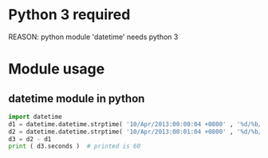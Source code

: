 # Python 3 required
REASON: python module 'datetime' needs python 3

# Module usage
## datetime module in python
```python
import datetime
d1 = datetime.datetime.strptime( '10/Apr/2013:00:00:04 +0800' , '%d/%b/%Y:%H:%M:%S %z' )
d2 = datetime.datetime.strptime( '10/Apr/2013:00:01:04 +0800' , '%d/%b/%Y:%H:%M:%S %z' )
d3 = d2 - d1
print ( d3.seconds )  # printed is 60
```
